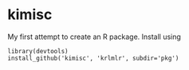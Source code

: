 kimisc
======

My first attempt to create an R package. Install using

```
library(devtools)
install_github('kimisc', 'krlmlr', subdir='pkg')
```
